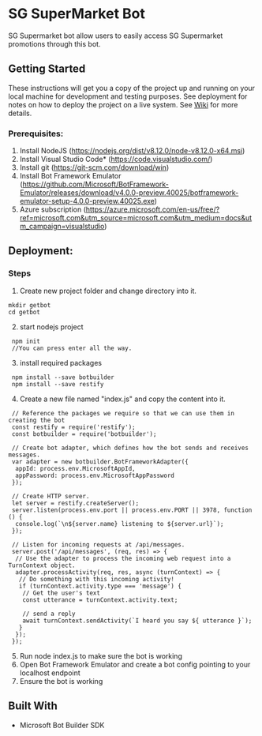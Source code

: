 # SG SuperMarket Bot
SG Supermarket bot allow users to easily access SG Supermarket promotions through this bot.
## Getting Started
These instructions will get you a copy of the project up and running on your local machine for development and testing purposes. 
See deployment for notes on how to deploy the project on a live system.
See [Wiki](https://github.com/chialiyun/SGSupermarketChatbot.wiki.git) for more details.
### Prerequisites:
1. Install NodeJS (https://nodejs.org/dist/v8.12.0/node-v8.12.0-x64.msi)
2. Install Visual Studio Code* (https://code.visualstudio.com/)
3. Install git (https://git-scm.com/download/win)
4. Install Bot Framework Emulator (https://github.com/Microsoft/BotFramework-Emulator/releases/download/v4.0.0-preview.40025/botframework-emulator-setup-4.0.0-preview.40025.exe)
5. Azure subscription (https://azure.microsoft.com/en-us/free/?ref=microsoft.com&utm_source=microsoft.com&utm_medium=docs&utm_campaign=visualstudio)

## Deployment:
### Steps
1. Create new project folder and change directory into it.
```
mkdir getbot
cd getbot
```
2. start nodejs project
```
 npm init
 //You can press enter all the way.
```
3. install required packages
```
 npm install --save botbuilder
 npm install --save restify
```
4. Create a new file named "index.js" and copy the content into it.
```
 // Reference the packages we require so that we can use them in creating the bot
 const restify = require('restify');
 const botbuilder = require('botbuilder');
 
 // Create bot adapter, which defines how the bot sends and receives messages.
 var adapter = new botbuilder.BotFrameworkAdapter({
  appId: process.env.MicrosoftAppId,
  appPassword: process.env.MicrosoftAppPassword
 });
  
 // Create HTTP server.
 let server = restify.createServer();
 server.listen(process.env.port || process.env.PORT || 3978, function () {
  console.log(`\n${server.name} listening to ${server.url}`);
 });
  
 // Listen for incoming requests at /api/messages.
 server.post('/api/messages', (req, res) => {
  // Use the adapter to process the incoming web request into a TurnContext object.
  adapter.processActivity(req, res, async (turnContext) => {
   // Do something with this incoming activity!
   if (turnContext.activity.type === 'message') {            
    // Get the user's text
    const utterance = turnContext.activity.text;
  
    // send a reply
    await turnContext.sendActivity(`I heard you say ${ utterance }`);
   }
  });
 });
```
5. Run node index.js to make sure the bot is working
6. Open Bot Framework Emulator and create a bot config pointing to your localhost endpoint
7. Ensure the bot is working

## Built With
* Microsoft Bot Builder SDK